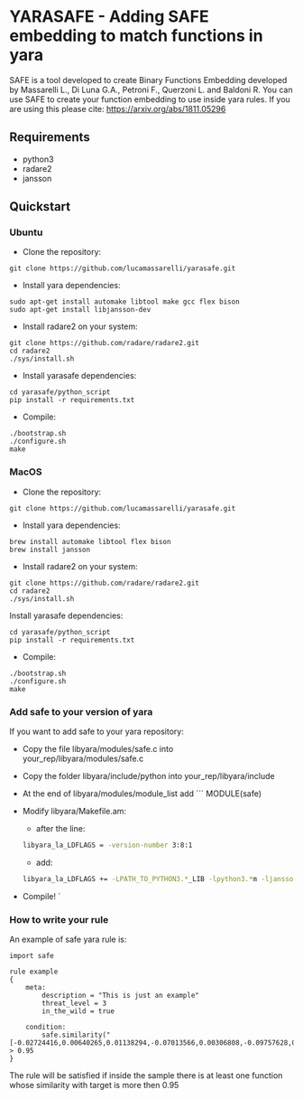 
# YARASAFE - Adding SAFE embedding to match functions in yara

SAFE is a tool developed to create Binary Functions Embedding developed by 
Massarelli L., Di Luna G.A., Petroni F., Querzoni L. and Baldoni R.
You can use SAFE to create your function embedding to use inside yara rules.
If you are using this please cite:
https://arxiv.org/abs/1811.05296

## Requirements

* python3
* radare2
* jansson

## Quickstart

### Ubuntu

* Clone the repository:

```
git clone https://github.com/lucamassarelli/yarasafe.git
```

* Install yara dependencies: 

```
sudo apt-get install automake libtool make gcc flex bison 
sudo apt-get install libjansson-dev
```

* Install radare2 on your system:

```
git clone https://github.com/radare/radare2.git
cd radare2
./sys/install.sh
```

* Install yarasafe dependencies:

```
cd yarasafe/python_script
pip install -r requirements.txt
```

* Compile:

```
./bootstrap.sh
./configure.sh
make
```

### MacOS

* Clone the repository:

```
git clone https://github.com/lucamassarelli/yarasafe.git
```

* Install yara dependencies: 

```
brew install automake libtool flex bison 
brew install jansson
```

* Install radare2 on your system:

```
git clone https://github.com/radare/radare2.git
cd radare2
./sys/install.sh
```

Install yarasafe dependencies:

```
cd yarasafe/python_script
pip install -r requirements.txt
```

* Compile:

```
./bootstrap.sh
./configure.sh
make
```

### Add safe to your version of yara
If you want to add safe to your yara repository:
* Copy the file libyara/modules/safe.c into your_rep/libyara/modules/safe.c
* Copy the folder libyara/include/python into your_rep/libyara/include
* At the end of libyara/modules/module_list add ``` MODULE(safe)
* Modify libyara/Makefile.am: 
    - after the line:
    ``` bash
    libyara_la_LDFLAGS = -version-number 3:8:1
    ``` 
    - add:

    ``` bash
    libyara_la_LDFLAGS += -LPATH_TO_PYTHON3.*_LIB -lpython3.*m -ljansson 
    ``` 
* Compile! `

### How to write your rule

An example of safe yara rule is:

```yara
import safe

rule example
{
    meta:
        description = "This is just an example"
        threat_level = 3
        in_the_wild = true

    condition:
        safe.similarity("[-0.02724416,0.00640265,0.01138294,-0.07013566,0.00306808,-0.09757628,0.10414989,-0.13555837,-0.07873314,-0.00725415,-0.01418876,-0.05907412,-0.12452127,0.06237456,0.02260636,-0.06013175,0.11689295,-0.00200026,-0.03594812,0.07857288,-0.00288544,0.01148411,0.00891006,0.04702956,0.1205316,0.0079077,-0.07449158,0.00653283,0.15414064,0.13021031,0.01325423,-0.35491243,-0.00992016,-0.21460094,0.0558461,-0.07761839,-0.10909985,-0.05616508,0.01800609,0.06736821,0.00308393,0.04241242,-0.08351246,0.13501632,-0.10729794,-0.10229874,0.00066896,-0.01963937,0.05516102,-0.01612499,-0.09743191,-0.0314435,-0.01470971,-0.00125769,-0.01774654,0.2332938,0.14166495,0.16998142,-0.04843156,-0.08931472,0.13102795,0.14147657,0.02275739,-0.04335862,0.05724025,0.03936686,-0.10526938,-0.11637416,-0.0112917,0.05484914,-0.06934103,0.2543144,-0.17833991,-0.00828893,0.00174531,-0.03048271,-0.04773486,0.095866,-0.14434388,0.11433239,-0.10749247,0.03952292,0.03988512,-0.11541581,-0.07812429,-0.04978319,0.32052052,-0.0497911,-0.13022986,0.02477266,-0.05968329,0.01724695,0.01577485,-0.0497415,0.24494685,0.00361651,-0.08172874,-0.07473877,-0.01046288,0.02298573]") > 0.95
}
```

The rule will be satisfied if inside the sample there is at least one function
whose similarity with target is more then 0.95
